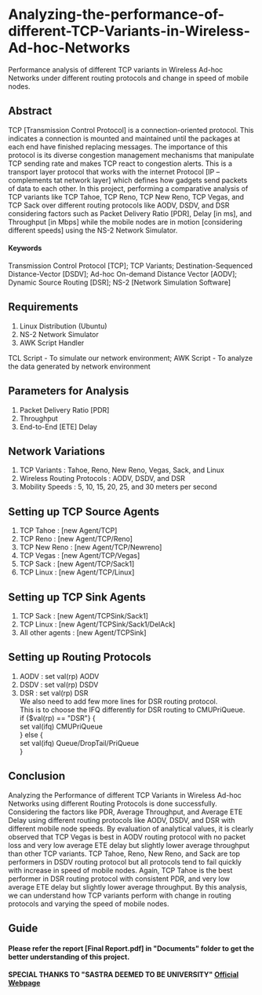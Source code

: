# Analyzing-the-performance-of-different-TCP-Variants-in-Wireless-Ad-hoc-Networks
Performance analysis of different TCP variants in Wireless Ad-hoc Networks under different routing protocols and change in speed of mobile nodes.

## Abstract
TCP [Transmission Control Protocol] is a connection-oriented protocol. This indicates a connection is mounted and maintained until the packages at each end have finished replacing messages. The importance of this protocol is its diverse congestion management mechanisms that manipulate TCP sending rate and makes TCP react to congestion alerts. This is a transport layer protocol that works with the internet Protocol [IP – complements tat network layer] which defines how gadgets send packets of data to each other. In this project, performing a comparative analysis of TCP variants like TCP Tahoe, TCP Reno, TCP New Reno, TCP Vegas, and TCP Sack over different routing protocols like AODV, DSDV, and DSR considering factors such as Packet Delivery Ratio [PDR], Delay [in ms], and Throughput [in Mbps] while the mobile nodes are in motion [considering different speeds] using the NS-2 Network Simulator. 

#### Keywords
Transmission Control Protocol [TCP]; TCP Variants; Destination-Sequenced Distance-Vector [DSDV]; Ad-hoc On-demand Distance Vector [AODV]; Dynamic Source Routing [DSR]; NS-2 [Network Simulation Software]

## Requirements
1. Linux Distribution (Ubuntu)
2. NS-2 Network Simulator
3. AWK Script Handler

TCL Script - To simulate our network environment; 
AWK Script - To analyze the data generated by network environment

## Parameters for Analysis
1. Packet Delivery Ratio [PDR]
2. Throughput
3. End-to-End [ETE] Delay

## Network Variations
1. TCP Variants               : Tahoe, Reno, New Reno, Vegas, Sack, and Linux
2. Wireless Routing Protocols : AODV, DSDV, and DSR
3. Mobility Speeds            : 5, 10, 15, 20, 25, and 30 meters per second

## Setting up TCP Source Agents
1. TCP Tahoe    : [new Agent/TCP]
2. TCP Reno     : [new Agent/TCP/Reno]
3. TCP New Reno : [new Agent/TCP/Newreno]
4. TCP Vegas    : [new Agent/TCP/Vegas]
5. TCP Sack     : [new Agent/TCP/Sack1]
6. TCP Linux    : [new Agent/TCP/Linux]

## Setting up TCP Sink Agents
1. TCP Sack         : [new Agent/TCPSink/Sack1]
2. TCP Linux        : [new Agent/TCPSink/Sack1/DelAck]
3. All other agents : [new Agent/TCPSink]

## Setting up Routing Protocols
1. AODV : set val(rp) AODV
2. DSDV : set val(rp) DSDV
3. DSR  : set val(rp) DSR
<br/>We also need to add few more lines for DSR routing protocol.<br/>
This is to choose the IFQ differently for DSR routing to CMUPriQueue.<br/>
if {$val(rp) == "DSR"} {<br/>
    set val(ifq) CMUPriQueue<br/>
} else {<br/>
    set val(ifq) Queue/DropTail/PriQueue<br/>
}<br/>

## Conclusion
Analyzing the Performance of different TCP Variants in Wireless Ad-hoc Networks using different Routing Protocols is done successfully. Considering the factors like PDR, Average Throughput, and Average ETE Delay using different routing protocols like AODV, DSDV, and DSR with different mobile node speeds. By evaluation of analytical values, it is clearly observed that TCP Vegas is best in AODV routing protocol with no packet loss and very low average ETE delay but slightly lower average throughput than other TCP variants. TCP Tahoe, Reno, New Reno, and Sack are top performers in DSDV routing protocol but all protocols tend to fail quickly with increase in speed of mobile nodes. Again, TCP Tahoe is the best performer in DSR routing protocol with consistent PDR, and very low average ETE delay but slightly lower average throughput. By this analysis, we can understand how TCP variants perform with change in routing protocols and varying the speed of mobile nodes.

## Guide
#### Please refer the report [Final Report.pdf] in "Documents" folder to get the better understanding of this project.

#### SPECIAL THANKS TO "SASTRA DEEMED TO BE UNIVERSITY" [Official Webpage](https://www.sastra.edu/)
